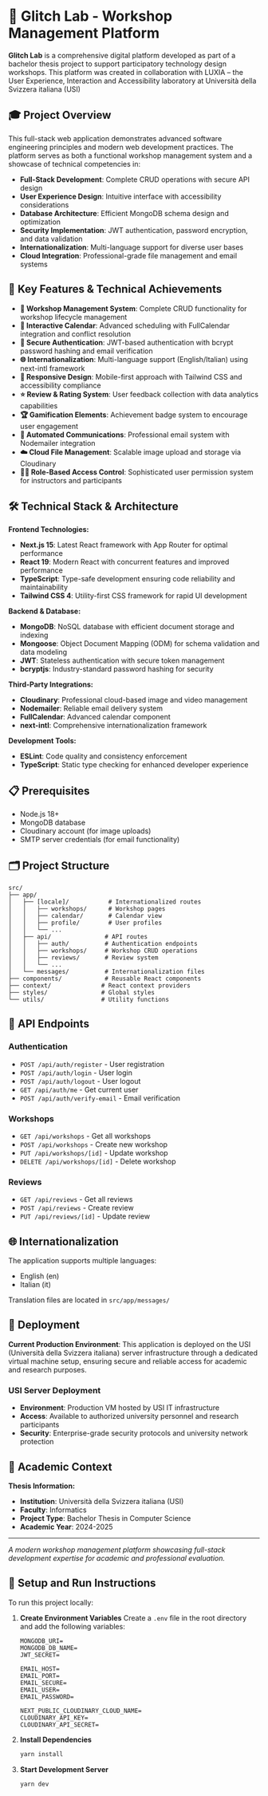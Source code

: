 # 🧪 Glitch Lab - Workshop Management Platform

**Glitch Lab** is a comprehensive digital platform developed as part of a bachelor thesis project to support participatory technology design workshops. This platform was created in collaboration with LUXIA – the User Experience, Interaction and Accessibility laboratory at Università della Svizzera italiana (USI)

## 🎓 Project Overview

This full-stack web application demonstrates advanced software engineering principles and modern web development practices. The platform serves as both a functional workshop management system and a showcase of technical competencies in:

- **Full-Stack Development**: Complete CRUD operations with secure API design
- **User Experience Design**: Intuitive interface with accessibility considerations
- **Database Architecture**: Efficient MongoDB schema design and optimization
- **Security Implementation**: JWT authentication, password encryption, and data validation
- **Internationalization**: Multi-language support for diverse user bases
- **Cloud Integration**: Professional-grade file management and email systems

## 🚀 Key Features & Technical Achievements

- **🎯 Workshop Management System**: Complete CRUD functionality for workshop lifecycle management
- **📅 Interactive Calendar**: Advanced scheduling with FullCalendar integration and conflict resolution
- **👥 Secure Authentication**: JWT-based authentication with bcrypt password hashing and email verification
- **🌐 Internationalization**: Multi-language support (English/Italian) using next-intl framework
- **📱 Responsive Design**: Mobile-first approach with Tailwind CSS and accessibility compliance
- **⭐ Review & Rating System**: User feedback collection with data analytics capabilities
- **🏆 Gamification Elements**: Achievement badge system to encourage user engagement
- **📧 Automated Communications**: Professional email system with Nodemailer integration
- **☁️ Cloud File Management**: Scalable image upload and storage via Cloudinary
- **👨‍🏫 Role-Based Access Control**: Sophisticated user permission system for instructors and participants

## 🛠️ Technical Stack & Architecture

**Frontend Technologies:**
- **Next.js 15**: Latest React framework with App Router for optimal performance
- **React 19**: Modern React with concurrent features and improved performance
- **TypeScript**: Type-safe development ensuring code reliability and maintainability
- **Tailwind CSS 4**: Utility-first CSS framework for rapid UI development

**Backend & Database:**
- **MongoDB**: NoSQL database with efficient document storage and indexing
- **Mongoose**: Object Document Mapping (ODM) for schema validation and data modeling
- **JWT**: Stateless authentication with secure token management
- **bcryptjs**: Industry-standard password hashing for security

**Third-Party Integrations:**
- **Cloudinary**: Professional cloud-based image and video management
- **Nodemailer**: Reliable email delivery system
- **FullCalendar**: Advanced calendar component
- **next-intl**: Comprehensive internationalization framework

**Development Tools:**
- **ESLint**: Code quality and consistency enforcement
- **TypeScript**: Static type checking for enhanced developer experience

## 📋 Prerequisites

- Node.js 18+ 
- MongoDB database
- Cloudinary account (for image uploads)
- SMTP server credentials (for email functionality)


## 🗂️ Project Structure

```
src/
├── app/
│   ├── [locale]/           # Internationalized routes
│   │   ├── workshops/      # Workshop pages
│   │   ├── calendar/       # Calendar view
│   │   ├── profile/        # User profiles
│   │   └── ...
│   ├── api/               # API routes
│   │   ├── auth/          # Authentication endpoints
│   │   ├── workshops/     # Workshop CRUD operations
│   │   ├── reviews/       # Review system
│   │   └── ...
│   └── messages/          # Internationalization files
├── components/            # Reusable React components
├── context/              # React context providers
├── styles/               # Global styles
└── utils/                # Utility functions
```

## 🔐 API Endpoints

### Authentication
- `POST /api/auth/register` - User registration
- `POST /api/auth/login` - User login
- `POST /api/auth/logout` - User logout
- `GET /api/auth/me` - Get current user
- `POST /api/auth/verify-email` - Email verification

### Workshops
- `GET /api/workshops` - Get all workshops
- `POST /api/workshops` - Create new workshop
- `PUT /api/workshops/[id]` - Update workshop
- `DELETE /api/workshops/[id]` - Delete workshop

### Reviews
- `GET /api/reviews` - Get all reviews
- `POST /api/reviews` - Create review
- `PUT /api/reviews/[id]` - Update review

## 🌐 Internationalization

The application supports multiple languages:
- English (en)
- Italian (it)

Translation files are located in `src/app/messages/`

## 🚀 Deployment

**Current Production Environment**: This application is deployed on the USI (Università della Svizzera italiana) server infrastructure through a dedicated virtual machine setup, ensuring secure and reliable access for academic and research purposes.

### USI Server Deployment
- **Environment**: Production VM hosted by USI IT infrastructure
- **Access**: Available to authorized university personnel and research participants
- **Security**: Enterprise-grade security protocols and university network protection

## 📄 Academic Context

**Thesis Information:**
- **Institution**: Università della Svizzera italiana (USI)
- **Faculty**: Informatics
- **Project Type**: Bachelor Thesis in Computer Science
- **Academic Year**: 2024-2025

---

*A modern workshop management platform showcasing full-stack development expertise for academic and professional evaluation.*

## 🔧 Setup and Run Instructions

To run this project locally:

1. **Create Environment Variables**
   Create a `.env` file in the root directory and add the following variables:
   ```
   MONGODB_URI=
   MONGODB_DB_NAME=
   JWT_SECRET=
   
   EMAIL_HOST=
   EMAIL_PORT=
   EMAIL_SECURE=
   EMAIL_USER=
   EMAIL_PASSWORD=
   
   NEXT_PUBLIC_CLOUDINARY_CLOUD_NAME=
   CLOUDINARY_API_KEY=
   CLOUDINARY_API_SECRET=
   ```

2. **Install Dependencies**
   ```bash
   yarn install
   ```

3. **Start Development Server**
   ```bash
   yarn dev
   ```



